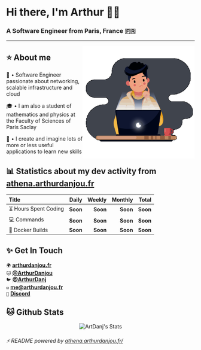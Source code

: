 # Hi there, I'm Arthur 🙋‍♂️
### A Software Engineer from Paris, France 🇫🇷

---

<img alt="DevGif" align="right" width="300em" height="300em" src="assets/developer.gif" />

## ⭐ About me 

👋 • Software Engineer passionate about networking, scalable infrastructure and cloud

🎓 • I am also a student of mathematics and physics at the Faculty of Sciences of Paris Saclay

🧬 • I create and imagine lots of more or less useful applications to learn new skills


## 📊 Statistics about my dev activity from [athena.arthurdanjou.fr](https://athena.arthurdanjou.fr)
| Title                                       |       Daily |      Weekly |      Monthly |        Total |
| :------------------------------------------ | ----------: | ----------: | -----------: | -----------: |
| :hourglass_flowing_sand: Hours Spent Coding |    **Soon** |    **Soon** |     **Soon** |     **Soon** | 
| :computer: Commands                         |    **Soon** |    **Soon** |     **Soon** |     **Soon** | 
| :hammer: Docker Builds                      |    **Soon** |    **Soon** |     **Soon** |     **Soon** | 


## ✨ Get In Touch 
`🌍` [**arthurdanjou.fr**](https://arthurdanjou.fr) <br />
`🐱` [**@ArthurDanjou**](https://github.com/ArthurDanjou) <br />
`🐦` [**@ArthurDanj**](https://twitter.com/ArthurDanj) <br />
`✉️` [**me@arthurdanjou.fr**](mailto:me@arthurdanjou.fr) <br />
`🤖` [**Discord**](https://go.arthurdanjou.fr/discord)

## 🐱 Github Stats 
<p align="center">
<img src="https://github-readme-stats.vercel.app/api?count_private=true&show_icons=true&theme=dracula&username=arthurdanjou)" alt="ArtDanj's Stats" />
</p>

###### ⚡ README powered by [athena.arthurdanjou.fr/](https://athena.arthurdanjou.fr)
